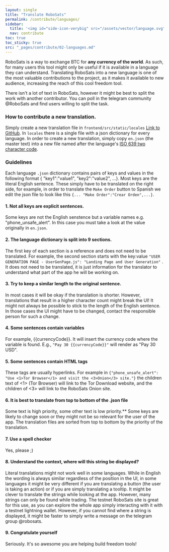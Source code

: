 ```yaml
---
layout: single
title: "Translate RoboSats"
permalink: /contribute/languages/
sidebar:
  title: '<img id="side-icon-verybig" src="/assets/vector/language.svg"/>Translation'
  nav: contribute
toc: true
toc_sticky: true
src: "_pages/contribute/02-languages.md"
---
```



RoboSats is a way to exchange BTC for **any currency of the world**. As such, for many users this tool might only be useful if it is available in a language they can understand. Translating RoboSats into a new language is one of the most valuable contributions to the project, as it makes it available to new audience, increasing the reach of this cool freedom tool.

There isn't a lot of text in RoboSats, however it might be best to split the work with another contributor. You can poll in the telegram community @RoboSats and find users willing to split the task.

### How to contribute a new translation.

Simply create a new translation file in `frontend/src/static/locales` [Link to GitHub](https://github.com/Reckless-Satoshi/robosats/tree/main/frontend/static/locales). In `locales` there is a single file with a json dictionary for every language. In order to create a new translation, simply copy `en.json` (the master text) into a new file named after the language's [ISO 639 two character code](https://www.loc.gov/standards/iso639-2/php/English_list.php).

### Guidelines

Each language `.json` dictionary contains pairs of keys and values in the following format { "key1":"value1", "key2":"value2", ...}. Most keys are the literal English sentence. These simply have to be translated on the right side, for example, in order to translate the `Make Order` button to Spanish we edit the json file to look like this `{... "Make Order":"Crear Orden",...}`.

#### 1. **Not all keys are explicit sentences.**
Some keys are not the English senstence but a variable names e.g. "phone_unsafe_alert". In this case you must take a look at the value originally in `en.json`.

#### 2. **The language dictionary is split into 9 sections.**
The first key of each section is a reference and does not need to be translated. For example, the second section starts with the key:value `"USER GENERATION PAGE - UserGenPage.js": "Landing Page and User Generation"` . It does not need to be translated, it is just information for the translator to understand what part of the app he will be working on.

#### 3. **Try to keep a similar length to the original sentence.**
In most cases it will be okay if the translation is shorter. However, translations that result in a higher character count might break the UI! It might not always be possible to stick to the length of the English sentence. In those cases the UI might have to be changed, contact the responsible person for such a change.

#### 4. **Some sentences contain variables**
For example, {{currencyCode}}. It will insert the currency code where the variable is found. E.g., `"Pay 30 {{currencyCode}}"` will render as "Pay 30 USD".

#### 5. **Some sentences contain HTML tags**
These tags are usually hyperlinks. For example in `{"phone_unsafe_alert": "Use <1>Tor Browser</1> and visit the <3>Onion</3> site."}` the children text of <1> (Tor Browser) will link to the Tor Download website, and the children of <3> will link to the RoboSats Onion site.

#### 6. **It is best to translate from top to bottom of the .json file**
Some text is high priority, some other text is low priority.** Some keys are likely to change soon or they might not be so relevant for the user of the app. The translation files are sorted from top to bottom by the priority of the translation.

#### 7. Use a **spell checker**
Yes, please ;)

#### 8. **Understand the context, where will this string be displayed?**
Literal translations might not work well in some languages. While in English the wording is always similar regardless of the position in the UI, in some languages it might be very different if you are translating a button (the user is taking an action) or if you are simply translating a tooltip. It might be clever to translate the strings while looking at the app. However, many strings can only be found while trading. The testnet RoboSats site is great for this use, as you can explore the whole app simply interacting with it with a testnet lightning wallet. However, if you cannot find where a string is displayed, it might be faster to simply write a message on the telegram group @robosats.

#### 9. **Congratulate yourself**
Seriously. It's so awesome you are helping build freedom tools!




